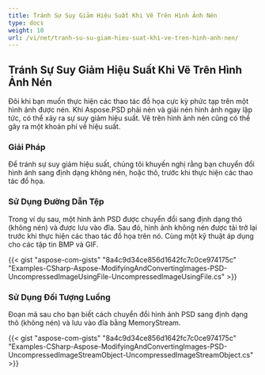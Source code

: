 ```yaml
---
title: Tránh Sự Suy Giảm Hiệu Suất Khi Vẽ Trên Hình Ảnh Nén
type: docs
weight: 10
url: /vi/net/tranh-su-su-giam-hieu-suat-khi-ve-tren-hinh-anh-nen/
---
```


## **Tránh Sự Suy Giảm Hiệu Suất Khi Vẽ Trên Hình Ảnh Nén**
Đôi khi bạn muốn thực hiện các thao tác đồ họa cực kỳ phức tạp trên một hình ảnh được nén. Khi Aspose.PSD phải nén và giải nén hình ảnh ngay lập tức, có thể xảy ra sự suy giảm hiệu suất. Vẽ trên hình ảnh nén cũng có thể gây ra một khoản phí về hiệu suất.
### **Giải Pháp**
Để tránh sự suy giảm hiệu suất, chúng tôi khuyến nghị rằng bạn chuyển đổi hình ảnh sang định dạng không nén, hoặc thô, trước khi thực hiện các thao tác đồ họa.
### **Sử Dụng Đường Dẫn Tệp**
Trong ví dụ sau, một hình ảnh PSD được chuyển đổi sang định dạng thô (không nén) và được lưu vào đĩa. Sau đó, hình ảnh không nén được tải trở lại trước khi thực hiện các thao tác đồ họa trên nó. Cùng một kỹ thuật áp dụng cho các tập tin BMP và GIF.


{{< gist "aspose-com-gists" "8a4c9d34ce856d1642fc7c0ce974175c" "Examples-CSharp-Aspose-ModifyingAndConvertingImages-PSD-UncompressedImageUsingFile-UncompressedImageUsingFile.cs" >}}
### **Sử Dụng Đối Tượng Luồng**
Đoạn mã sau cho bạn biết cách chuyển đổi hình ảnh PSD sang định dạng thô (không nén) và lưu vào đĩa bằng MemoryStream.


{{< gist "aspose-com-gists" "8a4c9d34ce856d1642fc7c0ce974175c" "Examples-CSharp-Aspose-ModifyingAndConvertingImages-PSD-UncompressedImageStreamObject-UncompressedImageStreamObject.cs" >}}
